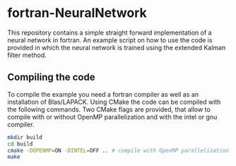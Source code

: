 # fortran-NeuralNetwork

This repository contains a simple straight forward implementation of a neural network in fortran. 
An example script on how to use the code is provided in which the neural network is trained using the extended Kalman filter method.


## Compiling the code

To compile the example you need a fortran compiler as well as an installation of Blas/LAPACK. 
Using CMake the code can be compiled with the following commands.
Two CMake flags are provided, that allow to compile with or without OpenMP parallelization and with the intel or gnu compiler.

```bash
mkdir build
cd build
cmake -DOPENMP=ON -DINTEL=OFF .. # compile with OpenMP parallelization and gfortran
make
```
